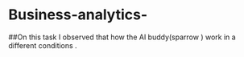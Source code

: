 # Business-analytics-
##On this task I observed that how the AI buddy(sparrow )  work in a different conditions . 
